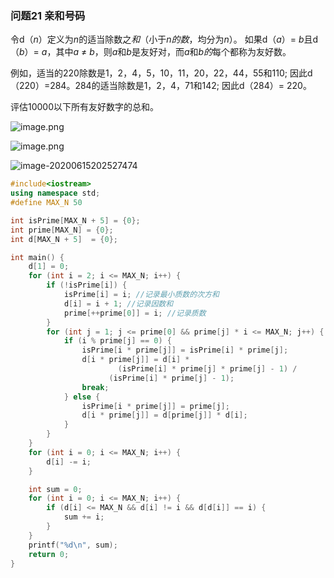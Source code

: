 ### 问题21   亲和号码

令d（*n*）定义为*n*的适当除数之*和*（小于*n的数*，均分为*n*）。
如果d（*a*）= *b*且d（*b*）= *a*，其中*a* ≠ *b*，则*a*和*b*是友好对，而*a*和*b的*每个都称为友好数。

例如，适当的220除数是1，2，4，5，10，11，20，22，44，55和110; 因此d（220）=284。284的适当除数是1，2，4，71和142; 因此d（284）= 220。

评估10000以下所有友好数字的总和。

![image.png](http://ww1.sinaimg.cn/large/00882iMugy1gft8rups77j30yk0h548p.jpg)

![image.png](http://ww1.sinaimg.cn/large/00882iMugy1gft8u4n6h6j30ud0ebtgz.jpg)

![image-20200615202527474](/home/xiongdongdong/.config/Typora/typora-user-images/image-20200615202527474.png)

```c++
#include<iostream>
using namespace std;
#define MAX_N 50

int isPrime[MAX_N + 5] = {0};
int prime[MAX_N] = {0};
int d[MAX_N + 5]  = {0};

int main() {
    d[1] = 0;
    for (int i = 2; i <= MAX_N; i++) {
        if (!isPrime[i]) { 
            isPrime[i] = i; //记录最小质数的次方和
            d[i] = i + 1; //记录因数和
            prime[++prime[0]] = i; //记录质数
        }
        for (int j = 1; j <= prime[0] && prime[j] * i <= MAX_N; j++) {
            if (i % prime[j] == 0) {
                isPrime[i * prime[j]] = isPrime[i] * prime[j];
                d[i * prime[j]] = d[i] *
                        (isPrime[i] * prime[j] * prime[j] - 1) / 
                      (isPrime[i] * prime[j] - 1);
                break;
            } else {
                isPrime[i * prime[j]] = prime[j];
                d[i * prime[j]] = d[prime[j]] * d[i];
            }
        }
    }
    for (int i = 0; i <= MAX_N; i++) {
        d[i] -= i;
    }

    int sum = 0;
    for (int i = 0; i <= MAX_N; i++) {
        if (d[i] <= MAX_N && d[i] != i && d[d[i]] == i) {
            sum += i;
        }
    }
    printf("%d\n", sum);
    return 0;
}
```

